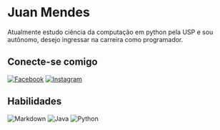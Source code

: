 # Juan Mendes

Atualmente estudo ciência da computação em python pela USP e sou autônomo, desejo ingressar na carreira como programador.
## Conecte-se comigo
[![Facebook](https://img.shields.io/badge/Facebook-1877F2?style=for-the-badge&logo=facebook&logoColor=white)](https://www.facebook.com/mrnutcry/) [![Instagram](https://img.shields.io/badge/-Instagram-%23E4405F?style=for-the-badge&logo=instagram&logoColor=white)](https://www.instagram.com/mrnutcry/)

## Habilidades
![Markdown](https://img.shields.io/badge/Markdown-000?style=for-the-badge&logo=markdown) ![Java](https://img.shields.io/badge/java-%23ED8B00.svg?style=for-the-badge&logo=openjdk&logoColor=white) ![Python](https://img.shields.io/badge/python-3670A0?style=for-the-badge&logo=python&logoColor=ffdd54)